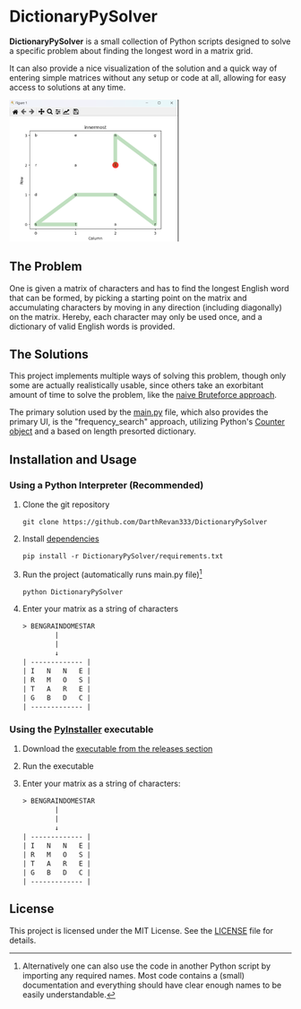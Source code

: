 # DictionaryPySolver

**DictionaryPySolver** is a small collection of Python scripts designed to solve a specific problem about finding the longest word in a matrix grid.

It can also provide a nice visualization of the solution and a quick way of entering simple matrices without any setup or code at all, allowing for easy access to solutions at any time.

<img src="github_data/readme_front.png" alt="Solution Example" width="60%">

## The Problem

One is given a matrix of characters and has to find the longest English word that can be formed, by picking a starting point on the matrix and accumulating characters by moving in any direction (including diagonally) on the matrix. Hereby, each character may only be used once, and a dictionary of valid English words is provided.

## The Solutions

This project implements multiple ways of solving this problem, though only some are actually realistically usable, since others take an exorbitant amount of time to solve the problem, like the [naive Bruteforce approach](bruteforce_combinations.py).

The primary solution used by the [main.py](main.py) file, which also provides the primary UI, is the "frequency_search" approach, utilizing Python's [Counter object](https://docs.python.org/3/library/collections.html#collections.Counter) and a based on length presorted dictionary.

## Installation and Usage


### Using a Python Interpreter (Recommended)

1. Clone the git repository
    ```shell
    git clone https://github.com/DarthRevan333/DictionaryPySolver
    ```

2. Install [dependencies](requirements.txt)
    ```shell
    pip install -r DictionaryPySolver/requirements.txt
    ```

3. Run the project (automatically runs main.py file)[^1]
    ```shell
    python DictionaryPySolver
    ```

3. Enter your matrix as a string of characters
    ```
    > BENGRAINDOMESTAR 
            |
            |
            ↓    
    | ------------- |
    | I   N   N   E |
    | R   M   O   S |
    | T   A   R   E |
    | G   B   D   C |
    | ------------- |
    ```

[^1]: Alternatively one can also use the code in another Python script by importing any required names. Most code contains a (small) documentation and everything should have clear enough names to be easily understandable.

### Using the [PyInstaller](https://pypi.org/project/pyinstaller/) executable
1. Download the [executable from the releases section](https://github.com/DarthRevan333/DictionaryPySolver/releases/latest)

2. Run the executable

3. Enter your matrix as a string of characters:
    ```
    > BENGRAINDOMESTAR 
            |
            |
            ↓    
    | ------------- |
    | I   N   N   E |
    | R   M   O   S |
    | T   A   R   E |
    | G   B   D   C |
    | ------------- |
    ```

## License

This project is licensed under the MIT License. See the [LICENSE](LICENSE) file for details.